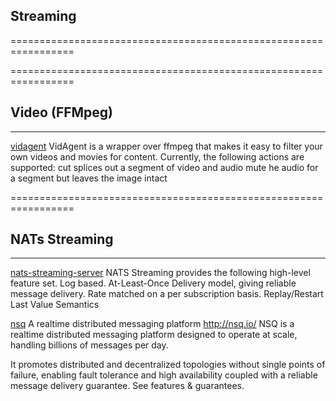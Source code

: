 ##
##  Streaming
=================================================================



=================================================================
## Video (FFMpeg)
-----------------------------------------------------------------
[vidagent](https://github.com/mholt/vidagent)
VidAgent is a wrapper over ffmpeg that makes it easy to filter your own videos and movies for content.
Currently, the following actions are supported:
		cut splices out a segment of video and audio
		mute he audio for a segment but leaves the image intact




=================================================================
## NATs Streaming
-----------------------------------------------------------------

[nats-streaming-server](https://github.com/nats-io/nats-streaming-server)
NATS Streaming provides the following high-level feature set.
		Log based.
		At-Least-Once Delivery model, giving reliable message delivery.
		Rate matched on a per subscription basis.
		Replay/Restart
		Last Value Semantics


[nsq](https://github.com/nsqio/nsq)
A realtime distributed messaging platform http://nsq.io/
NSQ is a realtime distributed messaging platform designed to operate at scale, handling billions of messages per day.

It promotes distributed and decentralized topologies without single points of failure, enabling fault tolerance and high availability coupled with a reliable message delivery guarantee. See features & guarantees.















